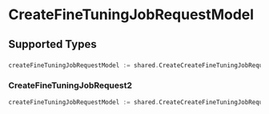 # CreateFineTuningJobRequestModel


## Supported Types

### 

```go
createFineTuningJobRequestModel := shared.CreateCreateFineTuningJobRequestModelStr(string{/* values here */})
```

### CreateFineTuningJobRequest2

```go
createFineTuningJobRequestModel := shared.CreateCreateFineTuningJobRequestModelCreateFineTuningJobRequest2(shared.CreateFineTuningJobRequest2{/* values here */})
```

